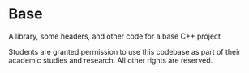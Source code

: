 # Base
A library, some headers, and other code for a base C++ project

Students are granted permission to use this codebase as part of their academic studies and research. All other rights are reserved.